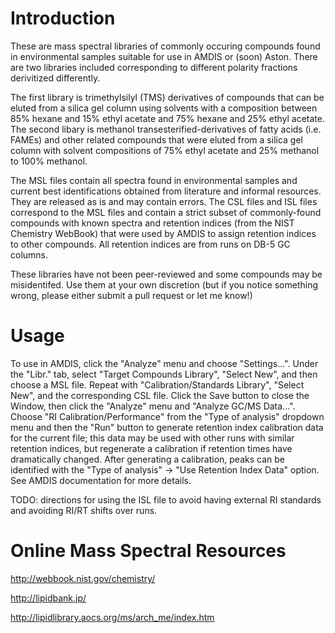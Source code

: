 Introduction
============

These are mass spectral libraries of commonly occuring compounds found in environmental samples suitable for use in AMDIS or (soon) Aston.  There are two libraries included corresponding to different polarity fractions derivitized differently.

The first library is trimethylsilyl (TMS) derivatives of compounds that can be eluted from a silica gel column using solvents with a composition between 85% hexane and 15% ethyl acetate and 75% hexane and 25% ethyl acetate. The second libary is methanol transesterified-derivatives of fatty acids (i.e. FAMEs) and other related compounds that were eluted from a silica gel column with solvent compositions of 75% ethyl acetate and 25% methanol to 100% methanol.

The MSL files contain all spectra found in environmental samples and current best identifications obtained from literature and informal resources. They are released as is and may contain errors. The CSL files and ISL files correspond to the MSL files and contain a strict subset of commonly-found compounds with known spectra and retention indices (from the NIST Chemistry WebBook) that were used by AMDIS to assign retention indices to other compounds. All retention indices are from runs on DB-5 GC columns.

These libraries have not been peer-reviewed and some compounds may be misidentifed. Use them at your own discretion (but if you notice something wrong, please either submit a pull request or let me know!)


Usage
=====

To use in AMDIS, click the "Analyze" menu and choose "Settings...". Under the "Libr." tab, select "Target Compounds Library", "Select New", and then choose a MSL file. Repeat with "Calibration/Standards Library", "Select New", and the corresponding CSL file. Click the Save button to close the Window, then click the "Analyze" menu and "Analyze GC/MS Data...". Choose "RI Calibration/Performance" from the "Type of analysis" dropdown menu and then the "Run" button to generate retention index calibration data for the current file; this data may be used with other runs with similar retention indices, but regenerate a calibration if retention times have dramatically changed. After generating a calibration, peaks can be identified with the "Type of analysis" -> "Use Retention Index Data" option. See AMDIS documentation for more details.

TODO: directions for using the ISL file to avoid having external RI standards and avoiding RI/RT shifts over runs.


Online Mass Spectral Resources
==============================

http://webbook.nist.gov/chemistry/

http://lipidbank.jp/

http://lipidlibrary.aocs.org/ms/arch_me/index.htm
